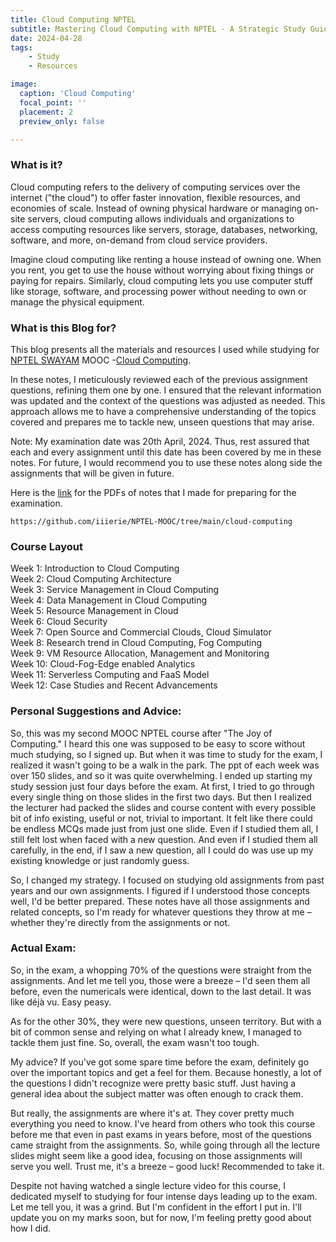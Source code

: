 ```yaml
---
title: Cloud Computing NPTEL
subtitle: Mastering Cloud Computing with NPTEL - A Strategic Study Guide and Exam Recap.
date: 2024-04-28
tags:
    - Study
    - Resources

image:
  caption: 'Cloud Computing'
  focal_point: ''
  placement: 2
  preview_only: false

---
```


### What is it?
Cloud computing refers to the delivery of computing services over the internet ("the cloud") to offer faster innovation, flexible resources, and economies of scale. Instead of owning physical hardware or managing on-site servers, cloud computing allows individuals and organizations to access computing resources like servers, storage, databases, networking, software, and more, on-demand from cloud service providers.

Imagine cloud computing like renting a house instead of owning one. When you rent, you get to use the house without worrying about fixing things or paying for repairs. Similarly, cloud computing lets you use computer stuff like storage, software, and processing power without needing to own or manage the physical equipment.

### What is this Blog for?
This blog presents all the materials and resources I used while studying for [NPTEL SWAYAM](https://swayam.gov.in/) MOOC -[Cloud Computing](https://onlinecourses.nptel.ac.in/noc24_cs17/course).

In these notes, I meticulously reviewed each of the previous assignment questions, refining them one by one. I ensured that the relevant information was updated and the context of the questions was adjusted as needed. This approach allows me to have a comprehensive understanding of the topics covered and prepares me to tackle new, unseen questions that may arise.

Note: My examination date was 20th April, 2024. Thus, rest assured that each and every assignment until this date has been covered by me in these notes. For future, I would recommend you to use these notes along side the assignments that will be given in future. 

Here is the [link](https://github.com/iiierie/NPTEL-MOOC/tree/main/cloud-computing) for the PDFs of notes that I made for preparing for the examination.

`https://github.com/iiierie/NPTEL-MOOC/tree/main/cloud-computing`



### Course Layout
Week 1: Introduction to Cloud Computing <br>
Week 2: Cloud Computing Architecture<br>
Week 3: Service Management in Cloud Computing<br>
Week 4: Data Management in Cloud Computing<br>
Week 5: Resource Management in Cloud<br>
Week 6: Cloud Security<br>
Week 7: Open Source and Commercial Clouds, Cloud Simulator<br>
Week 8: Research trend in Cloud Computing, Fog Computing<br>
Week 9: VM Resource Allocation, Management and Monitoring<br>
Week 10: Cloud-Fog-Edge enabled Analytics<br>
Week 11: Serverless Computing and FaaS Model<br>
Week 12: Case Studies and Recent Advancements<br>

### Personal Suggestions and Advice:
So, this was my second MOOC NPTEL course after "The Joy of Computing." I heard this one was supposed to be easy to score without much studying, so I signed up. But when it was time to study for the exam, I realized it wasn't going to be a walk in the park. The ppt of each week was over 150 slides, and so it was quite overwhelming. 
I ended up starting my study session just four days before the exam. At first, I tried to go through every single thing on those slides in the first two days. But then I realized the lecturer had packed the slides and course content with every possible bit of info existing, useful or not, trivial to important. It felt like there could be endless MCQs made just from just one slide. Even if I studied them all, I still felt lost when faced with a new question. And even if I studied them all carefully, in the end, if I saw a new question, all I could do was use up my existing knowledge or just randomly guess. 

So, I changed my strategy. I focused on studying old assignments from past years and our own assignments. I figured if I understood those concepts well, I'd be better prepared. These notes have all those assignments and related concepts, so I'm ready for whatever questions they throw at me – whether they're directly from the assignments or not.

### Actual Exam:
So, in the exam, a whopping 70% of the questions were straight from the assignments. And let me tell you, those were a breeze – I'd seen them all before, even the numericals were identical, down to the last detail. It was like déjà vu. Easy peasy.

As for the other 30%, they were new questions, unseen territory. But with a bit of common sense and relying on what I already knew, I managed to tackle them just fine. So, overall, the exam wasn't too tough.

My advice? If you've got some spare time before the exam, definitely go over the important topics and get a feel for them. Because honestly, a lot of the questions I didn't recognize were pretty basic stuff. Just having a general idea about the subject matter was often enough to crack them.

But really, the assignments are where it's at. They cover pretty much everything you need to know. I've heard from others who took this course before me that even in past exams in years before, most of the questions came straight from the assignments. So, while going through all the lecture slides might seem like a good idea, focusing on those assignments will serve you well. Trust me, it's a breeze – good luck! Recommended to take it. 

Despite not having watched a single lecture video for this course, I dedicated myself to studying for four intense days leading up to the exam. Let me tell you, it was a grind. But I'm confident in the effort I put in. I'll update you on my marks soon, but for now, I'm feeling pretty good about how I did.
